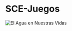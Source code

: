 # SCE-Juegos

![El Agua en Nuestras Vidas](https://userscontent2.emaze.com/images/b4570369-67b2-4066-9625-d6e5da519558/8f2e1cb9b3a151f600251308d3f8dd25.gif)

